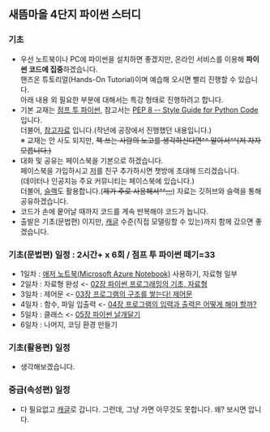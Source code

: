 ## 새뜸마을 4단지 파이썬 스터디
### 기초
- 우선 노트북이나 PC에 파이썬을 설치하면 좋겠지만, 온라인 서비스를 이용해 <b>파이썬 코드에 집중</b>하겠습니다.   
  핸즈온 튜토리얼(Hands-On Tutorial)이며 예습해 오시면 빨리 진행할 수 있습니다.  
  아래 내용 외 필요한 부분에 대해서는 특강 형태로 진행하려고 합니다.  
- 기본 교재는 [점프 투 파이썬](https://wikidocs.net/book/1), 참고서는 [PEP 8 -- Style Guide for Python Code](https://www.python.org/dev/peps/pep-0008/) 입니다.  
  더불어, [참고자료](https://github.com/ur1ove/KEIML/tree/master/Python_2018-1) 입니다.(작년에 공장에서 진행했던 내용입니다.)  
  ※ 교재는 안 사도 되지만, ~~책 쓰는 사람의 노고를 생각하신다면^^ 알아서^^(저 자자 모릅니다.)~~
- 대화 및 공유는 페이스북을 기본으로 하겠습니다.  
  페이스북을 가입하시고 [저](https://www.facebook.com/ur1ove)를 친구 추가하시면 챗방에 초대해 드리겠습니다.  
  (데이터나 인공지능 주요 커뮤니티는 페이스북에 있습니다.)  
  더불어, [슬랙](https://sddcode.slack.com)도 활용합니다.(~~제가 주로 사용해서^^;;;~~) 자료는 깃허브와 슬랙을 통해 공유하겠습니다.  
- 코드가 손에 뭍어날 때까지 코드를 계속 반복해야 코드가 늡니다.  
- 출발은 기초(문법편) 이지만, [캐글](https://www.kaggle.com/) 수준(직접 모델링할 수 있는)까지 함께 갔으면 좋겠습니다.
### 기초(문법편) 일정 : 2시간+ x 6회 / 점프 투 파이썬 떼기=33
- 1일차 : [애저 노트북(Microsoft Azure Notebook)](https://notebooks.azure.com/) 사용하기, 자료형 일부
- 2일차 : 자료형 완성 <- [02장 파이썬 프로그래밍의 기초, 자료형](https://wikidocs.net/11)
- 3일차 : 제어문 <- [03장 프로그램의 구조를 쌓는다! 제어문](https://wikidocs.net/19)
- 4일차 : 함수, 파일 입출력 <- [04장 프로그램의 입력과 출력은 어떻게 해야 할까?](https://wikidocs.net/23)
- 5일차 : 클래스 <- [05장 파이썬 날개달기](https://wikidocs.net/27)
- 6일차 : 나머지, 코딩 환경 만들기
### 기초(활용편) 일정
- 생각해보겠습니다.
### 중급(속성편) 일정
- 다 필요없고 [캐글](https://www.kaggle.com/)로 갑니다. 그런데, 그냥 가면 아무것도 못합니다. 왜? 보시면 압니다.
